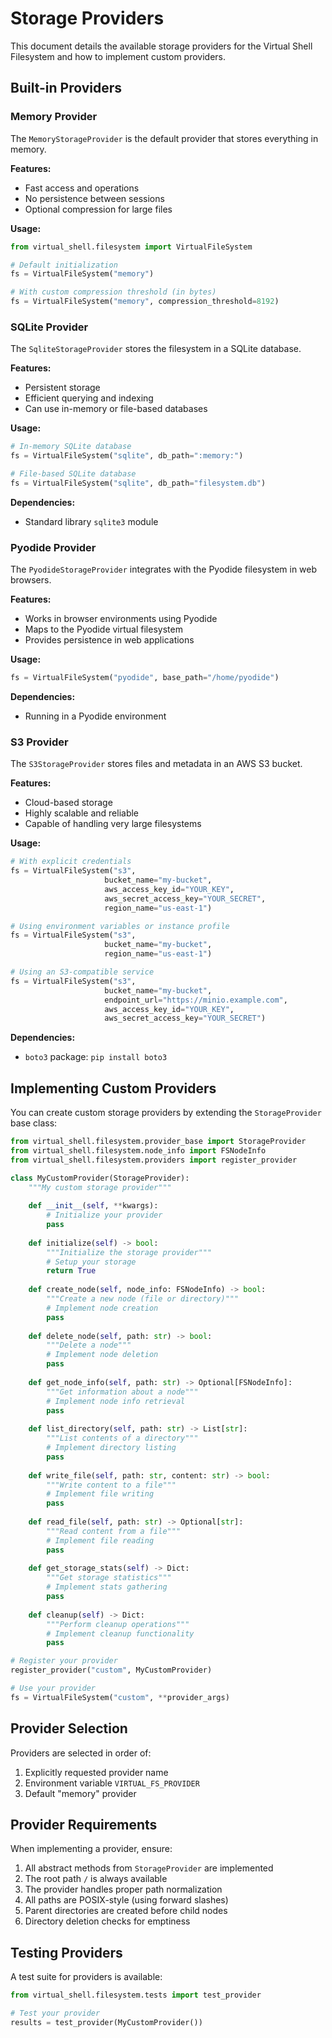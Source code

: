 # Storage Providers

This document details the available storage providers for the Virtual Shell Filesystem and how to implement custom providers.

## Built-in Providers

### Memory Provider

The `MemoryStorageProvider` is the default provider that stores everything in memory.

**Features:**
- Fast access and operations
- No persistence between sessions
- Optional compression for large files

**Usage:**
```python
from virtual_shell.filesystem import VirtualFileSystem

# Default initialization
fs = VirtualFileSystem("memory")

# With custom compression threshold (in bytes)
fs = VirtualFileSystem("memory", compression_threshold=8192)
```

### SQLite Provider

The `SqliteStorageProvider` stores the filesystem in a SQLite database.

**Features:**
- Persistent storage
- Efficient querying and indexing
- Can use in-memory or file-based databases

**Usage:**
```python
# In-memory SQLite database
fs = VirtualFileSystem("sqlite", db_path=":memory:")

# File-based SQLite database
fs = VirtualFileSystem("sqlite", db_path="filesystem.db")
```

**Dependencies:**
- Standard library `sqlite3` module

### Pyodide Provider

The `PyodideStorageProvider` integrates with the Pyodide filesystem in web browsers.

**Features:**
- Works in browser environments using Pyodide
- Maps to the Pyodide virtual filesystem
- Provides persistence in web applications

**Usage:**
```python
fs = VirtualFileSystem("pyodide", base_path="/home/pyodide")
```

**Dependencies:**
- Running in a Pyodide environment

### S3 Provider

The `S3StorageProvider` stores files and metadata in an AWS S3 bucket.

**Features:**
- Cloud-based storage
- Highly scalable and reliable
- Capable of handling very large filesystems

**Usage:**
```python
# With explicit credentials
fs = VirtualFileSystem("s3", 
                     bucket_name="my-bucket",
                     aws_access_key_id="YOUR_KEY",
                     aws_secret_access_key="YOUR_SECRET",
                     region_name="us-east-1")

# Using environment variables or instance profile
fs = VirtualFileSystem("s3",
                     bucket_name="my-bucket",
                     region_name="us-east-1")

# Using an S3-compatible service
fs = VirtualFileSystem("s3",
                     bucket_name="my-bucket",
                     endpoint_url="https://minio.example.com",
                     aws_access_key_id="YOUR_KEY",
                     aws_secret_access_key="YOUR_SECRET")
```

**Dependencies:**
- `boto3` package: `pip install boto3`

## Implementing Custom Providers

You can create custom storage providers by extending the `StorageProvider` base class:

```python
from virtual_shell.filesystem.provider_base import StorageProvider
from virtual_shell.filesystem.node_info import FSNodeInfo
from virtual_shell.filesystem.providers import register_provider

class MyCustomProvider(StorageProvider):
    """My custom storage provider"""
    
    def __init__(self, **kwargs):
        # Initialize your provider
        pass
        
    def initialize(self) -> bool:
        """Initialize the storage provider"""
        # Setup your storage
        return True
        
    def create_node(self, node_info: FSNodeInfo) -> bool:
        """Create a new node (file or directory)"""
        # Implement node creation
        pass
        
    def delete_node(self, path: str) -> bool:
        """Delete a node"""
        # Implement node deletion
        pass
        
    def get_node_info(self, path: str) -> Optional[FSNodeInfo]:
        """Get information about a node"""
        # Implement node info retrieval
        pass
        
    def list_directory(self, path: str) -> List[str]:
        """List contents of a directory"""
        # Implement directory listing
        pass
        
    def write_file(self, path: str, content: str) -> bool:
        """Write content to a file"""
        # Implement file writing
        pass
        
    def read_file(self, path: str) -> Optional[str]:
        """Read content from a file"""
        # Implement file reading
        pass
        
    def get_storage_stats(self) -> Dict:
        """Get storage statistics"""
        # Implement stats gathering
        pass
        
    def cleanup(self) -> Dict:
        """Perform cleanup operations"""
        # Implement cleanup functionality
        pass

# Register your provider
register_provider("custom", MyCustomProvider)

# Use your provider
fs = VirtualFileSystem("custom", **provider_args)
```

## Provider Selection

Providers are selected in order of:

1. Explicitly requested provider name
2. Environment variable `VIRTUAL_FS_PROVIDER`
3. Default "memory" provider

## Provider Requirements

When implementing a provider, ensure:

1. All abstract methods from `StorageProvider` are implemented
2. The root path `/` is always available
3. The provider handles proper path normalization
4. All paths are POSIX-style (using forward slashes)
5. Parent directories are created before child nodes
6. Directory deletion checks for emptiness

## Testing Providers

A test suite for providers is available:

```python
from virtual_shell.filesystem.tests import test_provider

# Test your provider
results = test_provider(MyCustomProvider())
```